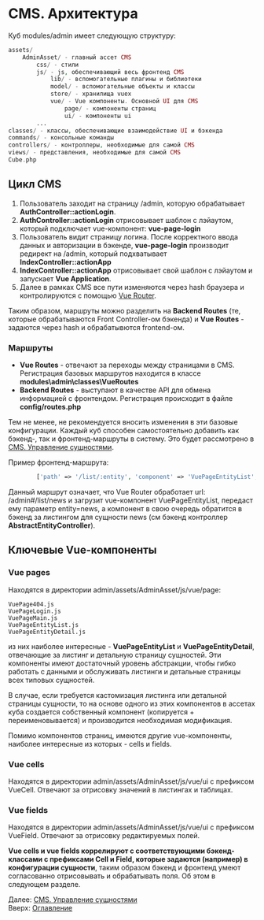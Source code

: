 # CMS. Архитектура

Куб modules/admin имеет следующую структуру:

```php
assets/
    AdminAsset/ - главный ассет CMS
        css/ - стили
        js/ - js, обеспечивающий весь фронтенд CMS
            lib/ - вспомогательные плагины и библиотеки
            model/ - вспомогательные объекты и классы
            store/ - хранилища vuex
            vue/ - Vue компоненты. Основной UI для CMS
                page/ - компоненты страниц
                ui/ - компоненты ui
        ...
classes/ - классы, обеспечивающие взаимодействие UI и бэкенда
commands/ - консольные команды
controllers/ - контроллеры, необходимые для самой CMS
views/ - представления, необходимые для самой CMS
Cube.php
```

## Цикл CMS

1. Пользователь заходит на страницу /admin, которую обрабатывает **AuthController::actionLogin**.
2. **AuthController::actionLogin** отрисовывает шаблон с лэйаутом, который подключает vue-компонент: **vue-page-login**
3. Пользователь видит страницу логина. После корректного ввода данных и авторизации в бэкенде, **vue-page-login** производит
редирект на /admin, который подхватывает **IndexController::actionApp**
4. **IndexController::actionApp** отрисовывает свой шаблон с лэйаутом и запускает **Vue Application**.
5. Далее в рамках CMS все пути изменяются через hash браузера и контролируются с помощью [Vue Router](https://router.vuejs.org/ru/).

Таким образом, маршруты можно разделить на **Backend Routes** (те, которые обрабатываются Front Controller-ом бэкенда)
и **Vue Routes** - задаются через hash и обрабатывются frontend-ом.

### Маршруты

- **Vue Routes** - отвечают за переходы между страницами в CMS. Регистрация базовых маршрутов находится в классе **modules\admin\classes\VueRoutes**
- **Backend Routes** - выступают в качестве API для обмена информацией с фронтендом. Регистрация происходит в файле **config/routes.php**

Тем не менее, не рекомендуется вносить изменения в эти базовые конфигурации. Каждый куб способен самостоятельно добавить
как бэкенд-, так и фронтенд-маршруты в систему. Это будет рассмотрено в [CMS. Управление сущностями](admin/entity.md).

Пример фронтенд-маршрута:
```php
        ['path' => '/list/:entity', 'component' => 'VuePageEntityList', 'sort' => 900],
```
Данный маршрут означает, что Vue Router обработает url: /admin#/list/news и загрузит vue-компонент VuePageEntityList,
передаст ему параметр entity=news, а компонент в свою очередь обратится в бэкенд за листингом для сущности news
(см бэкенд контроллер **AbstractEntityController**).

## Ключевые Vue-компоненты
### Vue pages

Находятся в директории admin/assets/AdminAsset/js/vue/page:
```
VuePage404.js
VuePageLogin.js
VuePageMain.js
VuePageEntityList.js
VuePageEntityDetail.js
```

из них наиболее интересные - **VuePageEntityList** и **VuePageEntityDetail**, отвечающие за листинг и детальную страницу сущностей.
Эти компоненты имеют достаточный уровень абстракции, чтобы гибко работать с данными и обслуживать листинги и детальные
страницы всех типовых сущностей.

В случае, если требуется кастомизация листинга или детальной страницы сущности, то на основе одного из этих компонентов
в ассетах куба создается собственный компонент (копируется + переименовывается) и производится необходимая модификация.

Помимо компонентов страниц, имеются другие vue-компоненты, наиболее интересные из которых - cells и fields.

### Vue cells

Находятся в директории admin/assets/AdminAsset/js/vue/ui с префиксом VueCell.
Отвечают за отрисовку значений в листингах и таблицах.

### Vue fields

Находятся в директории admin/assets/AdminAsset/js/vue/ui с префиксом VueField.
Отвечают за отрисовку редактируемых полей.

**Vue cells и vue fields коррелируют с соответствующими бэкенд-классами с префиксами Cell и Field,
которые задаются (например) в конфигурации сущности**, таким образом бэкенд и фронтенд
умеют согласованно отрисовывать и обрабатывать поля. Об этом в следующем разделе.

Далее: [CMS. Управление сущностями](entity.md)<br>
Вверх: [Оглавление](../index.md)
